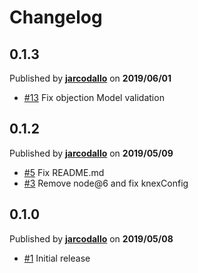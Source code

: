 # Changelog

## 0.1.3
Published by **[jarcodallo](https://github.com/jarcodallo)** on **2019/06/01**
- [#13](https://github.com/jarcodallo/fastify-objectionjs/pull/13) Fix objection Model validation

## 0.1.2
Published by **[jarcodallo](https://github.com/jarcodallo)** on **2019/05/09**
- [#5](https://github.com/jarcodallo/fastify-objectionjs/pull/5) Fix README.md
- [#3](https://github.com/jarcodallo/fastify-objectionjs/pull/3) Remove node@6 and fix knexConfig

## 0.1.0
Published by **[jarcodallo](https://github.com/jarcodallo)** on **2019/05/08**
- [#1](https://github.com/jarcodallo/fastify-objectionjs/pull/1) Initial release
